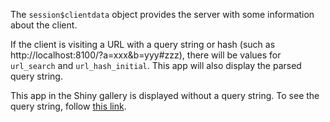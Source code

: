 The `session$clientdata` object provides the server with some information about the client.

If the client is visiting a URL with a query string or hash (such as http://localhost:8100/?a=xxx&b=yyy#zzz), there will be values for `url_search` and `url_hash_initial`. This app will also display the parsed query string.

This app in the Shiny gallery is displayed without a query string. To see the query string, follow [this link](https://gallery.shinyapps.io/032-client-data-and-query-string/?a=xxx&b=yyy#zzz).

